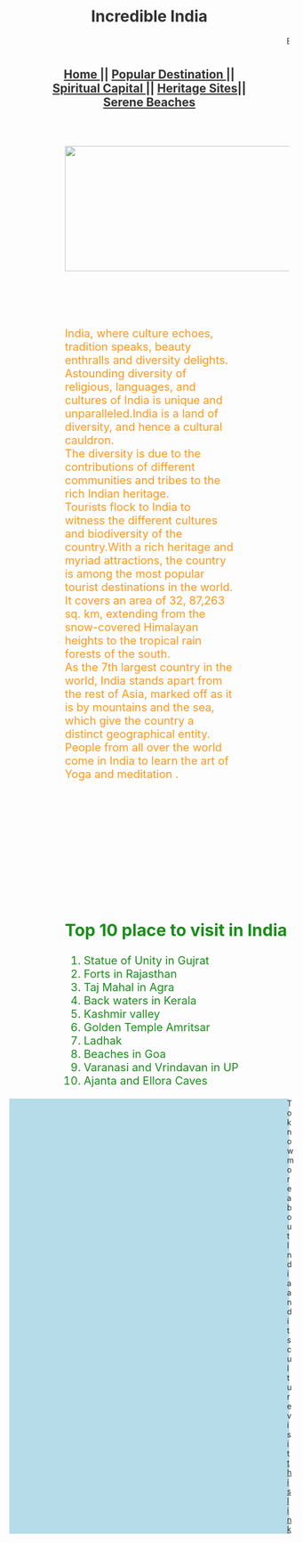 <doctype html>
  <html>
    <head> </head>
            <body style="background-image:url('banner.jpg');opacity:.9;background-size:cover;background-repeat:no-repeat;">
<header>
<center>
<h1>Incredible India </h1>
<marquee>Explore the best destination to visit in India</marquee>

<h2 font-family="Lucida Console">
<ul style="padding:10px;">
<li style="display:inline-block;"><a href="index.html">Home </a>||</li>
<li style="display:inline-block;"><a href="Popular.html">Popular Destination </a>||</li>
<li style="display:inline-block;"><a href="Spiritual.html">Spiritual Capital </a>||</li>
<li style="display:inline-block;"><a href="Heritage.html">Heritage Sites</a>||</li>
<li style="display:inline-block;"><a href="Beach.html"> Serene Beaches </a></li>

</ul>
</h2>
</center></header>

<section style="padding-left:100px;"><img src="https://static.euronews.com/articles/stories/05/36/83/90/400x225_cmsv2_6187d843-7037-5073-92f1-c3a894a93ba2-5368390.jpg" width="750px" height="225px"></section>

<article style=" margin-top:100px;padding-left:100px;padding-right:100px;color:#FF8C00;"><p style="font-size:20px;">
India, where culture echoes, tradition speaks, beauty enthralls 
and diversity delights. Astounding diversity
 of religious, languages, and cultures of India is unique and unparalleled.India
 is a land of diversity, and hence a cultural cauldron. <br>
The diversity is due to the contributions of different communities and tribes to the rich Indian 
heritage. <br>Tourists flock to India to witness the different cultures and
 biodiversity of the country.With a rich heritage and myriad attractions, the country is among the 
most popular tourist destinations in the world. It covers an area of
 32, 87,263 sq. km, extending from the snow-covered Himalayan heights to 
the tropical rain forests of the south. <br>As the 7th largest country in the world,
 India stands apart from the rest of Asia, marked off as it is by mountains 
and the sea, which give the country a distinct geographical entity.
People from all over the world come in India to learn the art of Yoga and meditation .</p>
</article>
<section style="padding-left:100px;margin-top:250px;color:green;font-size:20px;">
<h2>Top 10 place to visit in India</h2>
<ol>
<li>Statue of Unity in Gujrat</li>
<li>Forts in Rajasthan</li>
<li>Taj Mahal in Agra</li>
<li>Back waters in Kerala</li>
<li>Kashmir valley</li>
<li>Golden Temple Amritsar</li>
<li>Ladhak</li>
<li>Beaches in Goa</li>
<li>Varanasi and Vrindavan in UP</li>
<li>Ajanta and Ellora Caves</li>

</ol>
</section>
<footer style="background-color:lightblue;padding-left:500px;">
To know more about India and its culture visit <a href="https://www.incredibleindia.org/content/incredible-india-v2/en.html">this link</a>
</footer>

</body></html>
